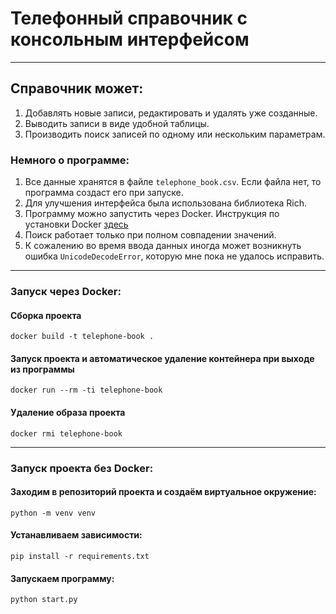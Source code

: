 # Телефонный справочник с консольным интерфейсом
___
## Справочник может:
1. Добавлять новые записи, редактировать и удалять уже созданные.
2. Выводить записи в виде удобной таблицы.
3. Производить поиск записей по одному или нескольким параметрам.

### Немного о программе:
1. Все данные хранятся в файле `telephone_book.csv`. Если файла нет, то программа создаст его при запуске.
2. Для улучшения интерфейса была использована библиотека Rich.
3. Программу можно запустить через Docker. Инструкция по установки Docker [здесь](https://docs.docker.com/get-docker/)
4. Поиск работает только при полном совпадении значений.
5. К сожалению во время ввода данных иногда может возникнуть ошибка ``UnicodeDecodeError``, которую мне пока не удалось исправить.
___
### Запуск через Docker:

#### Сборка проекта
```shell
docker build -t telephone-book .
```

#### Запуск проекта и автоматическое удаление контейнера при выходе из программы
``` shell
docker run --rm -ti telephone-book
```

#### Удаление образа проекта
```shell
docker rmi telephone-book
```
___
### Запуск проекта без Docker:

#### Заходим в репозиторий проекта и создаём виртуальное окружение:
```shell
python -m venv venv
```
#### Устанавливаем зависимости:
```shell
pip install -r requirements.txt
```
#### Запускаем программу:
```shell
python start.py
```
